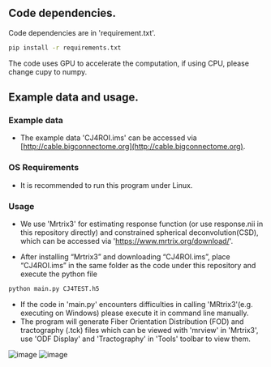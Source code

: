 ## Code dependencies.  
Code dependencies are in 'requirement.txt'.  
```sh
pip install -r requirements.txt
```
The code uses GPU to accelerate the computation, if using CPU, please change cupy to numpy.

## Example data and usage.  
### Example data
* The example data 'CJ4ROI.ims' can be accessed via [http://cable.bigconnectome.org](http://cable.bigconnectome.org).
### OS Requirements
* It is recommended to run this program under Linux.
### Usage
* We use 'Mrtrix3' for estimating response function (or use response.nii in this repository directly) and constrained spherical deconvolution(CSD), which can be accessed via 'https://www.mrtrix.org/download/'.  

* After installing “Mrtrix3” and downloading “CJ4ROI.ims”, place “CJ4ROI.ims” in the same folder as the code under this repository and execute the python file

```sh
python main.py CJ4TEST.h5
```

* If the code in 'main.py' encounters difficulties in calling 'MRtrix3'(e.g. executing on Windows) please execute it in command line manually.
* The program will generate Fiber Orientation Distribution (FOD) and tractography (.tck) files which can be viewed with 'mrview' in 'Mrtrix3', use 'ODF Display' and 'Tractography' in 'Tools' toolbar to view them.


![image ](https://github.com/Euyz/CABLE/assets/33593212/e1d11bad-6171-4077-97b4-680b15ebdd21)
![image](https://github.com/Euyz/CABLE/assets/33593212/76fca208-a825-4109-bf2c-1382c2fbb889)

